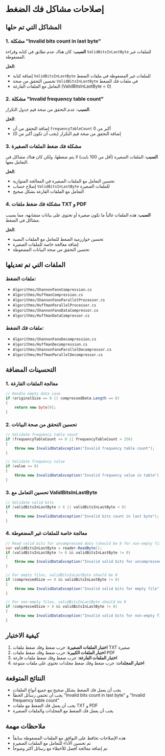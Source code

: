 # إصلاحات مشاكل فك الضغط

## المشاكل التي تم حلها

### 1. مشكلة "Invalid bits count in last byte"
**السبب**: كان هناك عدم تطابق في كتابة وقراءة `ValidBitsInLastByte` للملفات غير المضغوطة.

**الحل**:
- إضافة كتابة `ValidBitsInLastByte` للملفات غير المضغوطة في ملفات الضغط
- تحسين التحقق من صحة `ValidBitsInLastByte` في ملفات فك الضغط
- التعامل مع الملفات الفارغة (ValidBitsInLastByte = 0)

### 2. مشكلة "Invalid frequency table count"
**السبب**: عدم التحقق من صحة قيم جدول التكرار.

**الحل**:
- إضافة التحقق من أن `frequencyTableCount` أكبر من 0
- إضافة التحقق من صحة قيم التكرار (يجب أن تكون أكبر من 0)

### 3. مشكلة فك ضغط الملفات الصغيرة
**السبب**: الملفات الصغيرة (أقل من 100 بايت) لا يتم ضغطها، ولكن كان هناك مشاكل في التعامل معها.

**الحل**:
- تحسين التعامل مع الملفات الصغيرة في المعالجة المتوازية
- إصلاح حساب `ValidBitsInLastByte` للملفات الصغيرة
- التعامل مع الملفات الفارغة بشكل صحيح

### 4. مشكلة فك ضغط ملفات TXT و PDF
**السبب**: هذه الملفات غالباً ما تكون صغيرة أو تحتوي على بيانات متشابهة، مما يسبب مشاكل في الضغط.

**الحل**:
- تحسين خوارزمية الضغط للتعامل مع الملفات النصية
- إضافة معالجة خاصة للملفات الصغيرة
- تحسين التحقق من صحة البيانات المضغوطة

## الملفات التي تم تعديلها

### ملفات الضغط:
- `Algorithms/ShannonFanoCompression.cs`
- `Algorithms/HuffmanCompression.cs`
- `Algorithms/ShannonFanoParallelProcessor.cs`
- `Algorithms/HuffmanParallelProcessor.cs`
- `Algorithms/ShannonFanoDataCompressor.cs`
- `Algorithms/HuffmanDataCompressor.cs`

### ملفات فك الضغط:
- `Algorithms/ShannonFanoDecompression.cs`
- `Algorithms/HuffmanDecompression.cs`
- `Algorithms/ShannonFanoParallelDecompressor.cs`
- `Algorithms/HuffmanParallelDecompressor.cs`

## التحسينات المضافة

### 1. معالجة الملفات الفارغة
```csharp
// Handle empty data case
if (originalSize == 0 || compressedData.Length == 0)
{
    return new byte[0];
}
```

### 2. تحسين التحقق من صحة البيانات
```csharp
// Validate frequency table count
if (frequencyTableCount <= 0 || frequencyTableCount > 256)
{
    throw new InvalidDataException("Invalid frequency table count");
}

// Validate frequency value
if (value <= 0)
{
    throw new InvalidDataException("Invalid frequency value in table");
}
```

### 3. تحسين التعامل مع ValidBitsInLastByte
```csharp
// Validate valid bits
if (validBitsInLastByte > 8 || validBitsInLastByte < 0)
{
    throw new InvalidDataException("Invalid bits count in last byte");
}
```

### 4. معالجة خاصة للملفات غير المضغوطة
```csharp
// Read valid bits for uncompressed data (should be 8 for non-empty files, 0 for empty files)
var validBitsInLastByte = reader.ReadByte();
if (validBitsInLastByte != 8 && validBitsInLastByte != 0)
{
    throw new InvalidDataException("Invalid valid bits for uncompressed data");
}

// For empty files, validBitsInLastByte should be 0
if (compressedSize == 0 && validBitsInLastByte != 0)
{
    throw new InvalidDataException("Invalid valid bits for empty file");
}

// For non-empty files, validBitsInLastByte should be 8
if (compressedSize > 0 && validBitsInLastByte != 8)
{
    throw new InvalidDataException("Invalid valid bits for non-empty file");
}
```

## كيفية الاختبار

1. **اختبار الملفات الصغيرة**: جرب ضغط وفك ضغط ملفات TXT صغيرة
2. **اختبار الملفات الكبيرة**: جرب ضغط وفك ضغط ملفات PDF
3. **اختبار الملفات الفارغة**: جرب ضغط وفك ضغط ملفات فارغة
4. **اختبار المجلدات**: جرب ضغط وفك ضغط مجلدات تحتوي على ملفات متنوعة

## النتائج المتوقعة

- يجب أن يعمل فك الضغط بشكل صحيح مع جميع أنواع الملفات
- يجب أن تختفي رسائل الخطأ "Invalid bits count in last byte" و "Invalid frequency table count"
- يجب أن يعمل فك الضغط مع ملفات TXT و PDF
- يجب أن يعمل فك الضغط مع المجلدات والملفات الصغيرة

## ملاحظات مهمة

- هذه الإصلاحات تحافظ على التوافق مع الملفات المضغوطة سابقاً
- تم تحسين الأداء للتعامل مع الملفات الصغيرة
- تم إضافة معالجة أفضل للأخطاء مع رسائل أكثر وضوحاً 